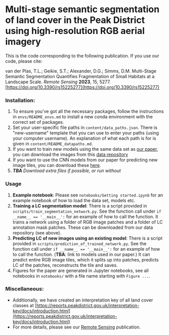 # Multi-stage semantic segmentation of land cover in the Peak District using high-resolution RGB aerial imagery

This is the code corresponding to the following publication. If you use our code, please cite:

van der Plas, T.L.; Geikie, S.T.; Alexander, D.G.; Simms, D.M. Multi-Stage Semantic Segmentation Quantifies Fragmentation of Small Habitats at a Landscape Scale. _Remote Sensing_ **2023**, 15, 5277. [https://doi.org/10.3390/rs15225277](https://doi.org/10.3390/rs15225277)

### Installation:
1. To ensure you've got all the necessary packages, follow the instructions in `envs/README_envs.md` to install a new conda environment with the correct set of packages.
2. Set your user-specific file paths in `content/data_paths.json`. There is "new-username" template that you can use to enter your paths (using your computer username). An explanation of what each path is for is given in `content/README_datapaths.md`. 
3. If you want to train new models using the same data set as [our paper](https://doi.org/10.3390/rs15225277), you can download the images from this [data repository](https://cord.cranfield.ac.uk/articles/dataset/Very_high_resolution_aerial_photography_and_annotated_land_cover_data_of_the_Peak_District_National_Park/24221314)
4. If you want to use the CNN models from our paper for predicting new image tiles, you can download these [here](https://drive.google.com/drive/folders/1nEnIWDvWcLVzSE6yViv93I4klY2WzdDo?usp=sharing). 
5. _**TBA** Download extra files if possible, or run without_

### Usage
1. **Example notebook**: Please see `notebooks/Getting started.ipynb` for an example notebook of how to load the data set, models etc. 
2. **Training a LC segmentation model**: There is a script provided in `scripts/train_segmentation_network.py`. See the function call under `if __name__ == '__main__':` for an example of how to call the function. It trains a network using a folder of RGB image patches and a folder of LC annotation mask patches. These can be downloaded from our data repository (see above). 
3. **Predicting LC of new images using an existing model**: There is a script provided in `scripts/prediction_of_trained_network.py`.  See the function call under `if __name__ == '__main__':` for an example of how to call the function. (**TBA**: link to models used in our paper.) It can predict entire RGB image tiles, which it splits up into patches, predicts LC of the patches, reconstructs the tile and saves. 
4. Figures for the paper are generated in Jupyter notebooks, see all notebooks in `notebooks/` with a file name starting with `Figure ...`.

### Miscellaneous:
- Additionally, we have created an interpretation key of all land cover classes at [https://reports.peakdistrict.gov.uk/interpretation-key/docs/introduction.html](https://reports.peakdistrict.gov.uk/interpretation-key/docs/introduction.html)
- For more details, please see our [Remote Sensing](https://www.mdpi.com/2072-4292/15/22/5277) publication. 
